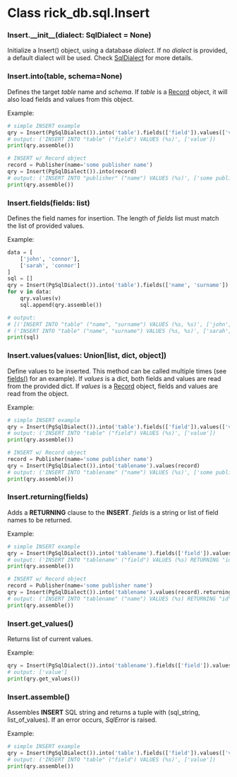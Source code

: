 # Class rick_db.sql.**Insert**

### Insert.**\_\_init\_\_(dialect: SqlDialect = None)**

Initialize a Insert() object, using a database *dialect*. If no *dialect* is provided, a default dialect will be used.
Check [SqlDialect](sqldialect.md) for more details.

### Insert.**into(table, schema=None)**

Defines the target *table* name and *schema*. If *table* is a [Record](record.md) object, it will also load fields and
values from this object.

Example:
```python
# simple INSERT example
qry = Insert(PgSqlDialect()).into('table').fields(['field']).values(['value'])
# output: ('INSERT INTO "table" ("field") VALUES (%s)', ['value'])
print(qry.assemble())

# INSERT w/ Record object
record = Publisher(name='some publisher name')
qry = Insert(PgSqlDialect()).into(record)
# output: ('INSERT INTO "publisher" ("name") VALUES (%s)', ['some publisher name'])
print(qry.assemble())
```

### Insert.**fields(fields: list)**

Defines the field names for insertion. The length of *fields* list must match the list of provided values.

Example:
```python
data = [
    ['john', 'connor'],
    ['sarah', 'connor']
]
sql = []
qry = Insert(PgSqlDialect()).into('table').fields(['name', 'surname'])
for v in data:
    qry.values(v)
    sql.append(qry.assemble())

# output: 
# [('INSERT INTO "table" ("name", "surname") VALUES (%s, %s)', ['john', 'connor']), 
# ('INSERT INTO "table" ("name", "surname") VALUES (%s, %s)', ['sarah', 'connor'])]
print(sql)
```

### Insert.**values(values: Union[list, dict, object])**

Define values to be inserted. This method can be called multiple times (see [fields()](#insertfieldsfields-list) for an
example). If *values* is a dict, both fields and values are read from the provided dict. If *values* is a [Record](record.md)
object, fields and values are read from the object.

Example:
```python
# simple INSERT example
qry = Insert(PgSqlDialect()).into('table').fields(['field']).values(['value'])
# output: ('INSERT INTO "table" ("field") VALUES (%s)', ['value'])
print(qry.assemble())

# INSERT w/ Record object
record = Publisher(name='some publisher name')
qry = Insert(PgSqlDialect()).into('tablename').values(record)
# output: ('INSERT INTO "tablename" ("name") VALUES (%s)', ['some publisher name'])
print(qry.assemble())
```

### Insert.**returning(fields)**

Adds a **RETURNING** clause to the **INSERT**. *fields* is a string or list of field names to be returned.

Example:

```python
# simple INSERT example
qry = Insert(PgSqlDialect()).into('tablename').fields(['field']).values(['value']).returning(['id', 'field'])
# output: ('INSERT INTO "tablename" ("field") VALUES (%s) RETURNING "id", "field"', ['value'])
print(qry.assemble())

# INSERT w/ Record object
record = Publisher(name='some publisher name')
qry = Insert(PgSqlDialect()).into('tablename').values(record).returning('id')
# output: ('INSERT INTO "tablename" ("name") VALUES (%s) RETURNING "id"', ['some publisher name'])
print(qry.assemble())
```

### Insert.**get_values()**

Returns list of current values.

Example:

```python
qry = Insert(PgSqlDialect()).into('tablename').fields(['field']).values(['value'])
# output: ['value']
print(qry.get_values())
```

### Insert.**assemble()**

Assembles **INSERT** SQL string and returns a tuple with (sql_string, list_of_values). If an error occurs, *SqlError* is raised.

Example:

```python
# simple INSERT example
qry = Insert(PgSqlDialect()).into('table').fields(['field']).values(['value'])
# output: ('INSERT INTO "table" ("field") VALUES (%s)', ['value'])
print(qry.assemble())
```

